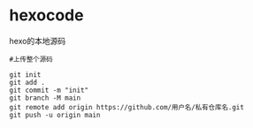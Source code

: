 # hexocode
hexo的本地源码

```git
#上传整个源码

git init
git add .
git commit -m "init"
git branch -M main
git remote add origin https://github.com/用户名/私有仓库名.git
git push -u origin main

```
